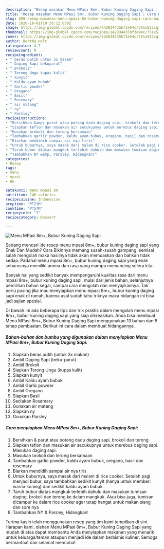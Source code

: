 ```yaml
---
description: "Resep masakan Menu MPasi 8m+, Bubur Kuning Daging Sapi | Cara Buat Menu MPasi 8m+, Bubur Kuning Daging Sapi Yang Enak Dan Lezat"
title: "Resep masakan Menu MPasi 8m+, Bubur Kuning Daging Sapi | Cara Buat Menu MPasi 8m+, Bubur Kuning Daging Sapi Yang Enak Dan Lezat"
slug: 889-resep-masakan-menu-mpasi-8m-bubur-kuning-daging-sapi-cara-buat-menu-mpasi-8m-bubur-kuning-daging-sapi-yang-enak-dan-lezat
date: 2020-10-01T10:30:12.030Z
image: https://img-global.cpcdn.com/recipes/242834435bf3e94c/751x532cq70/menu-mpasi-8m-bubur-kuning-daging-sapi-foto-resep-utama.jpg
thumbnail: https://img-global.cpcdn.com/recipes/242834435bf3e94c/751x532cq70/menu-mpasi-8m-bubur-kuning-daging-sapi-foto-resep-utama.jpg
cover: https://img-global.cpcdn.com/recipes/242834435bf3e94c/751x532cq70/menu-mpasi-8m-bubur-kuning-daging-sapi-foto-resep-utama.jpg
author: Bertha Holt
ratingvalue: 4.7
reviewcount: 9
recipeingredient:
- " beras putih untuk 3x makan"
- " Daging Sapi bekuparut"
- " Brokoli"
- " Terong Ungu kupas kulit"
- " kunyit"
- " Kaldu ayam bubuk"
- " Garlic powder"
- " Oregano"
- " Basil"
- " Rosemary"
- " air matang"
- " ny"
- " Parsley"
recipeinstructions:
- "Bersihkan &amp; parut atau potong dadu daging sapi, brokoli dan terong"
- "Siapkan teflon dan masukan air secukupnya untuk merebus daging sapi. Masukan daging sapi."
- "Masukan brokoli dan terong bersamaan"
- "Tambahkan garlic powder, kaldu ayam bubuk, oregano, basil dan rosemary"
- "Biarkan mendidih sampai air nya tiris"
- "Untuk buburnya, saya masak dari malam di rice cooker. Setelah pagi menjadi bubur, saya tambahkan sedikit kunyit (hanya untuk memberi warna kuning) dan sedikit kaldu ayam bubuk"
- "Taruh bubur diatas mangkuk terlebih dahulu dan masukan tumisan daging, brokoli dan terong ke dalam mangkuk. Atau bisa juga, tumisan dicampur ke dalam rice cooker agar tetap hangat untuk makan siang dan sore nya"
- "Tambahkan NY &amp; Parsley, Hidangkan!"
categories:
- Resep
tags:
- menu
- mpasi
- 8m

katakunci: menu mpasi 8m 
nutrition: 140 calories
recipecuisine: Indonesian
preptime: "PT21M"
cooktime: "PT57M"
recipeyield: "1"
recipecategory: Dessert

---
```



![Menu MPasi 8m+, Bubur Kuning Daging Sapi](https://img-global.cpcdn.com/recipes/242834435bf3e94c/751x532cq70/menu-mpasi-8m-bubur-kuning-daging-sapi-foto-resep-utama.jpg)

Sedang mencari ide resep menu mpasi 8m+, bubur kuning daging sapi yang Enak Dan Mudah? Cara Bikinnya memang susah-susah gampang. semisal salah mengolah maka hasilnya tidak akan memuaskan dan bahkan tidak sedap. Padahal menu mpasi 8m+, bubur kuning daging sapi yang enak seharusnya memiliki aroma dan rasa yang mampu memancing selera kita.

Banyak hal yang sedikit banyak mempengaruhi kualitas rasa dari menu mpasi 8m+, bubur kuning daging sapi, mulai dari jenis bahan, selanjutnya pemilihan bahan segar, sampai cara mengolah dan menyajikannya. Tak perlu pusing jika mau menyiapkan menu mpasi 8m+, bubur kuning daging sapi enak di rumah, karena asal sudah tahu triknya maka hidangan ini bisa jadi sajian spesial.




Di bawah ini ada beberapa tips dan trik praktis dalam mengolah menu mpasi 8m+, bubur kuning daging sapi yang siap dikreasikan. Anda bisa membuat Menu MPasi 8m+, Bubur Kuning Daging Sapi menggunakan 13 bahan dan 8 tahap pembuatan. Berikut ini cara dalam membuat hidangannya.

<!--inarticleads1-->

##### Bahan-bahan dan bumbu yang digunakan dalam menyiapkan Menu MPasi 8m+, Bubur Kuning Daging Sapi:

1. Siapkan  beras putih (untuk 3x makan)
1. Ambil  Daging Sapi (beku-parut)
1. Ambil  Brokoli
1. Siapkan  Terong Ungu (kupas kulit)
1. Siapkan  kunyit
1. Ambil  Kaldu ayam bubuk
1. Ambil  Garlic powder
1. Ambil  Oregano
1. Siapkan  Basil
1. Sediakan  Rosemary
1. Gunakan  air matang
1. Siapkan  ny
1. Gunakan  Parsley




<!--inarticleads2-->

##### Cara menyiapkan Menu MPasi 8m+, Bubur Kuning Daging Sapi:

1. Bersihkan &amp; parut atau potong dadu daging sapi, brokoli dan terong
1. Siapkan teflon dan masukan air secukupnya untuk merebus daging sapi. Masukan daging sapi.
1. Masukan brokoli dan terong bersamaan
1. Tambahkan garlic powder, kaldu ayam bubuk, oregano, basil dan rosemary
1. Biarkan mendidih sampai air nya tiris
1. Untuk buburnya, saya masak dari malam di rice cooker. Setelah pagi menjadi bubur, saya tambahkan sedikit kunyit (hanya untuk memberi warna kuning) dan sedikit kaldu ayam bubuk
1. Taruh bubur diatas mangkuk terlebih dahulu dan masukan tumisan daging, brokoli dan terong ke dalam mangkuk. Atau bisa juga, tumisan dicampur ke dalam rice cooker agar tetap hangat untuk makan siang dan sore nya
1. Tambahkan NY &amp; Parsley, Hidangkan!




Terima kasih telah menggunakan resep yang tim kami tampilkan di sini. Harapan kami, olahan Menu MPasi 8m+, Bubur Kuning Daging Sapi yang mudah di atas dapat membantu Anda menyiapkan makanan yang menarik untuk keluarga/teman ataupun menjadi ide dalam berbisnis kuliner. Semoga bermanfaat dan selamat mencoba!
